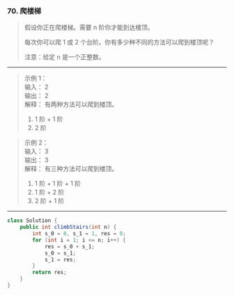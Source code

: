 ### 70. 爬楼梯

>假设你正在爬楼梯。需要 n 阶你才能到达楼顶。
>
>每次你可以爬 1 或 2 个台阶。你有多少种不同的方法可以爬到楼顶呢？
>
>注意：给定 n 是一个正整数。
***
>示例 1：  
>输入： 2  
>输出： 2  
>解释： 有两种方法可以爬到楼顶。  
>1.  1 阶 + 1 阶  
>2.  2 阶  

>示例 2：  
>输入： 3  
>输出： 3  
>解释： 有三种方法可以爬到楼顶。  
>1.  1 阶 + 1 阶 + 1 阶  
>2.  1 阶 + 2 阶  
>3.  2 阶 + 1 阶  
***
```java
class Solution {
    public int climbStairs(int n) {
        int s_0 = 0, s_1 = 1, res = 0;
        for (int i = 1; i <= n; i++) {
            res = s_0 + s_1;
            s_0 = s_1;
            s_1 = res;
        }
        return res;
    }
}
```


